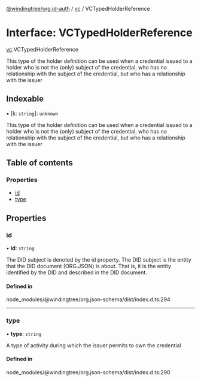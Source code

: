 [@windingtree/org.id-auth](../README.md) / [vc](../modules/vc.md) / VCTypedHolderReference

# Interface: VCTypedHolderReference

[vc](../modules/vc.md).VCTypedHolderReference

This type of the holder definition can be used when a credential issued to a holder who is not the (only) subject of the credential, who has no relationship with the subject of the credential, but who has a relationship with the issuer

## Indexable

▪ [k: `string`]: `unknown`

This type of the holder definition can be used when a credential issued to a holder who is not the (only) subject of the credential, who has no relationship with the subject of the credential, but who has a relationship with the issuer

## Table of contents

### Properties

- [id](vc.vctypedholderreference.md#id)
- [type](vc.vctypedholderreference.md#type)

## Properties

### id

• **id**: `string`

The DID subject is denoted by the id property. The DID subject is the entity that the DID document (ORG.JSON) is about. That is, it is the entity identified by the DID and described in the DID document.

#### Defined in

node_modules/@windingtree/org.json-schema/dist/index.d.ts:294

___

### type

• **type**: `string`

A type of activity during which the issuer permits to own the credential

#### Defined in

node_modules/@windingtree/org.json-schema/dist/index.d.ts:290
